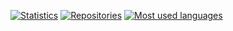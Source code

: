 <a href="https://github.com/asel71541"><img src="https://pasf.vercel.app/api/data?Username=asel71541&ext=svg" alt="Statistics"/></a>
<a href="https://github.com/asel71541?tab=repositories"><img src="https://pasf.vercel.app/api/repos?Username=asel71541&ext=svg" alt="Repositories"/></a>
<a href="https://github.com/asel71541?tab=repositories"><img src="https://pasf.vercel.app/api/langs?Username=asel71541&ext=svg" alt="Most used languages"/></a>
